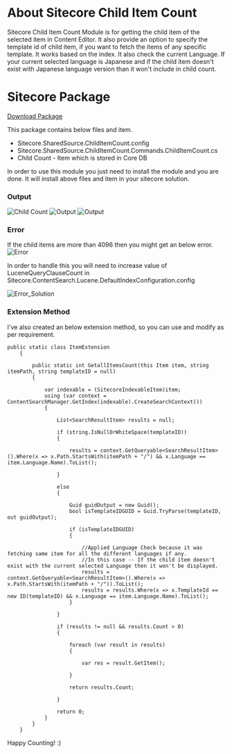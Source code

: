 # About Sitecore Child Item Count

Sitecore Child Item Count Module is for getting the child item of the selected item in Content Editor. It also provide an option to specify the template id of child item, if you want to fetch the items of any specific template. It works based on the index. It also check the current Language. If your current selected language is Japanese and if the child item doesn't exist with Japanese language version than it won't include in child count.

# Sitecore Package

[Download Package](http://nikkipunjabi.com/Sitecore/ChildItemCount/Sitecore%20Child%20Item%20Count-0.0.0.1.zip)

This package contains below files and item.
 - Sitecore.SharedSource.ChildItemCount.config
 - Sitecore.SharedSource.ChildItemCount.Commands.ChildItemCount.cs
 - Child Count - Item which is stored in Core DB

In order to use this module you just need to install the module and you are done. It will install above files and item in your sitecore solution.

### Output

![Child Count](http://nikkipunjabi.com/Sitecore/ChildItemCount/1-Right_Click-Child_Count.png "Child Count in Context Menu")
![Output](http://nikkipunjabi.com/Sitecore/ChildItemCount/2-Output.png "Output")
![Output](http://nikkipunjabi.com/Sitecore/ChildItemCount/3-Output.png "Output")

### Error

If the child items are more than 4096 then you might get an below error.
![Error](http://nikkipunjabi.com/Sitecore/ChildItemCount/4-Error.png "Output")

In order to handle this you will need to increase value of LuceneQueryClauseCount in Sitecore.ContentSearch.Lucene.DefaultIndexConfiguration.config

![Error_Solution](http://nikkipunjabi.com/Sitecore/ChildItemCount/5-Error_Solution.png "Error_Solution")

### Extension Method

I've also created an below extension method, so you can use and modify as per requirement.
```Extension_Method
public static class ItemExtension
    {
    
        public static int GetallItemsCount(this Item item, string itemPath, string templateID = null)
        {
        
            var indexable = (SitecoreIndexableItem)item;
            using (var context = ContentSearchManager.GetIndex(indexable).CreateSearchContext())
            {
            
                List<SearchResultItem> results = null;
                
                if (string.IsNullOrWhiteSpace(templateID))
                {
                
                    results = context.GetQueryable<SearchResultItem>().Where(x => x.Path.StartsWith(itemPath + "/") && x.Language == item.Language.Name).ToList();
                    
                }
                
                else
                {
                
                    Guid guidOutput = new Guid();
                    bool isTemplateIDGUID = Guid.TryParse(templateID, out guidOutput);
                    
                    if (isTemplateIDGUID)
                    {
                    
                        //Applied Language Check because it was fetching same item for all the different languages if any.
                        //In this case -- If the child item doesn't exist with the current selected Language then it won't be displayed.
                        results = context.GetQueryable<SearchResultItem>().Where(x => x.Path.StartsWith(itemPath + "/")).ToList();
                        results = results.Where(x => x.TemplateId == new ID(templateID) && x.Language == item.Language.Name).ToList();
                    }
                    
                }
                
                if (results != null && results.Count > 0)
                {
                
                    foreach (var result in results)
                    {
                    
                        var res = result.GetItem();
                        
                    }
                    
                    return results.Count;
                    
                }

                return 0;
            }
        }
    }
```

Happy Counting! :)
